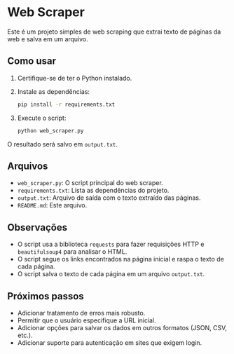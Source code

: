 # Web Scraper

Este é um projeto simples de web scraping que extrai texto de páginas da web e salva em um arquivo.

## Como usar

1.  Certifique-se de ter o Python instalado.
2.  Instale as dependências:

    ```bash
    pip install -r requirements.txt
    ```
3.  Execute o script:

    ```bash
    python web_scraper.py
    ```

O resultado será salvo em `output.txt`.

## Arquivos

*   `web_scraper.py`: O script principal do web scraper.
*   `requirements.txt`: Lista as dependências do projeto.
*   `output.txt`: Arquivo de saída com o texto extraído das páginas.
*   `README.md`: Este arquivo.

## Observações

*   O script usa a biblioteca `requests` para fazer requisições HTTP e `beautifulsoup4` para analisar o HTML.
*   O script segue os links encontrados na página inicial e raspa o texto de cada página.
*   O script salva o texto de cada página em um arquivo `output.txt`.

## Próximos passos

*   Adicionar tratamento de erros mais robusto.
*   Permitir que o usuário especifique a URL inicial.
*   Adicionar opções para salvar os dados em outros formatos (JSON, CSV, etc.).
*   Adicionar suporte para autenticação em sites que exigem login.
